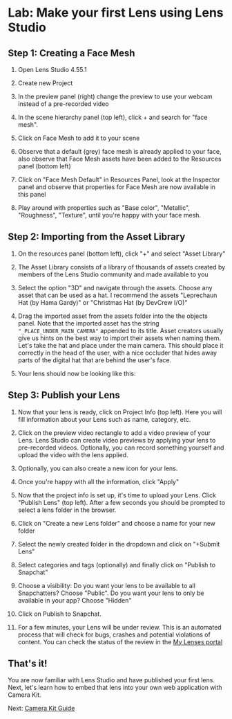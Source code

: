 # Lab: Make your first Lens using Lens Studio

## Step 1: Creating a Face Mesh
1. Open Lens Studio 4.55.1
2. Create new Project
3. In the preview panel (right) change the preview to use your webcam instead of a pre-recorded video
4. In the scene hierarchy panel (top left), click + and search for "face mesh".
5. Click on Face Mesh to add it to your scene
6. Observe that a default (grey) face mesh is already applied to your face, also observe that Face Mesh assets have been added to the Resources panel (bottom left)
7. Click on "Face Mesh Default" in Resources Panel, look at the Inspector panel and observe that properties for Face Mesh are now available in this panel

8. Play around with properties such as "Base color", "Metallic", "Roughness", "Texture", until you're happy with your face mesh.

## Step 2: Importing from the Asset Library
1. On the resources panel (bottom left), click "+" and select "Asset Library"
2. The Asset Library consists of a library of thousands of assets created by members of the Lens Studio community and made available to you
3. Select the option "3D" and navigate through the assets. Choose any asset that can be used as a hat. I recommend the assets "Leprechaun Hat (by Hama Gardy)" or "Christmas Hat (by DevCrew I/O)"
4. Drag the imported asset from the assets folder into the the objects panel. Note that the imported asset has the string `"_PLACE_UNDER_MAIN_CAMERA"` appended to its title. Asset creators usually give us hints on the best way to import their assets when naming them. Let's take the hat and place under the main camera. This should place it correctly in the head of the user, with a nice occluder that hides away parts of the digital hat that are behind the user's face. 

5. Your lens should now be looking like this:
## Step 3: Publish your Lens
1. Now that your lens is ready, click on Project Info (top left). Here you will fill information about your Lens such as name, category, etc.
2. Click on the preview video rectangle to add a video preview of your Lens. Lens Studio can create video previews by applying your lens to pre-recorded videos. Optionally, you can record something yourself and upload the video with the lens applied.
3. Optionally, you can also create a new icon for your lens. 
4. Once you're happy with all the information, click "Apply"
5. Now that the project info is set up, it's time to upload your Lens. Click "Publish Lens" (top left). After a few seconds you should be prompted to select a lens folder in the browser. 
6. Click on "Create a new Lens folder" and choose a name for your new folder
7. Select the newly created folder in the dropdown and click on "+Submit Lens"
8. Select categories and tags (optionally) and finally click on "Publish to Snapchat"
9. Choose a visibility: Do you want your lens to be available to all Snapchatters? Choose "Public". Do you want your lens to only be available in your app? Choose "Hidden"
10. Click on Publish to Snapchat.

11. For a few minutes, your Lens will be under review. This is an automated process that will check for bugs, crashes and potential violations of content. You can check the status of the review in the [My Lenses portal](https://my-lenses.snapchat.com/)

## That's it!
You are now familiar with Lens Studio and have published your first lens. Next, let's learn how to embed that lens into your own web application with Camera Kit. 

Next: [Camera Kit Guide](./camera-kit.md)

